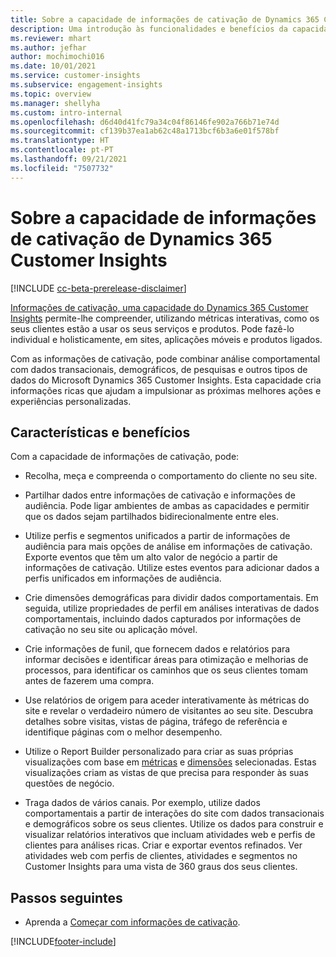 ```yaml
---
title: Sobre a capacidade de informações de cativação de Dynamics 365 Customer Insights
description: Uma introdução às funcionalidades e benefícios da capacidade de informações de cativação.
ms.reviewer: mhart
ms.author: jefhar
author: mochimochi016
ms.date: 10/01/2021
ms.service: customer-insights
ms.subservice: engagement-insights
ms.topic: overview
ms.manager: shellyha
ms.custom: intro-internal
ms.openlocfilehash: d6d40d41fc79a34c04f86146fe902a766b71e74d
ms.sourcegitcommit: cf139b37ea1ab62c48a1713bcf6b3a6e01f578bf
ms.translationtype: HT
ms.contentlocale: pt-PT
ms.lasthandoff: 09/21/2021
ms.locfileid: "7507732"
---
```

# <a name="about-dynamics-365-customer-insights-engagement-insights-capability"></a>Sobre a capacidade de informações de cativação de Dynamics 365 Customer Insights 

[!INCLUDE [cc-beta-prerelease-disclaimer](includes/cc-beta-prerelease-disclaimer.md)]

[Informações de cativação, uma capacidade do Dynamics 365 Customer Insights](https://dynamics.microsoft.com/ai/customer-insights/engagement-insights-capability/) permite-lhe compreender, utilizando métricas interativas, como os seus clientes estão a usar os seus serviços e produtos. Pode fazê-lo individual e holisticamente, em sites, aplicações móveis e produtos ligados.

Com as informações de cativação, pode combinar análise comportamental com dados transacionais, demográficos, de pesquisas e outros tipos de dados do Microsoft Dynamics 365 Customer Insights. Esta capacidade cria informações ricas que ajudam a impulsionar as próximas melhores ações e experiências personalizadas.

## <a name="features-and-benefits"></a>Características e benefícios

Com a capacidade de informações de cativação, pode:

- Recolha, meça e compreenda o comportamento do cliente no seu site.

- Partilhar dados entre informações de cativação e informações de audiência. Pode ligar ambientes de ambas as capacidades e permitir que os dados sejam partilhados bidirecionalmente entre eles.

- Utilize perfis e segmentos unificados a partir de informações de audiência para mais opções de análise em informações de cativação. Exporte eventos que têm um alto valor de negócio a partir de informações de cativação. Utilize estes eventos para adicionar dados a perfis unificados em informações de audiência.

- Crie dimensões demográficas para dividir dados comportamentais. Em seguida, utilize propriedades de perfil em análises interativas de dados comportamentais, incluindo dados capturados por informações de cativação no seu site ou aplicação móvel.

- Crie informações de funil, que fornecem dados e relatórios para informar decisões e identificar áreas para otimização e melhorias de processos, para identificar os caminhos que os seus clientes tomam antes de fazerem uma compra. 

-  Use relatórios de origem para aceder interativamente às métricas do site e revelar o verdadeiro número de visitantes ao seu site. Descubra detalhes sobre visitas, vistas de página, tráfego de referência e identifique páginas com o melhor desempenho.

- Utilize o Report Builder personalizado para criar as suas próprias visualizações com base em [métricas](glossary.md) e [dimensões](glossary.md) selecionadas. Estas visualizações criam as vistas de que precisa para responder às suas questões de negócio.

- Traga dados de vários canais. Por exemplo, utilize dados comportamentais a partir de interações do site com dados transacionais e demográficos sobre os seus clientes. Utilize os dados para construir e visualizar relatórios interativos que incluam atividades web e perfis de clientes para análises ricas. Criar e exportar eventos refinados. Ver atividades web com perfis de clientes, atividades e segmentos no Customer Insights para uma vista de 360 graus dos seus clientes.

## <a name="next-steps"></a>Passos seguintes

- Aprenda a [Começar com informações de cativação](get-started.md).


[!INCLUDE[footer-include](../includes/footer-banner.md)]
